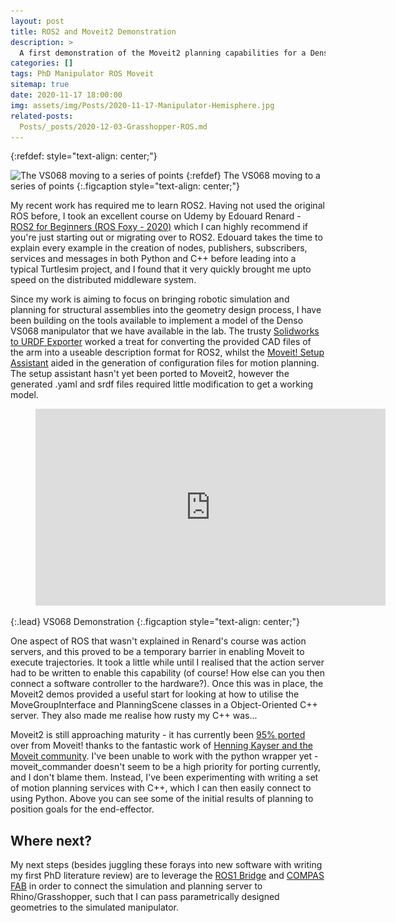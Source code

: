 ```yaml
---
layout: post
title: ROS2 and Moveit2 Demonstration
description: >
  A first demonstration of the Moveit2 planning capabilities for a Denso VS068 manipulator
categories: []
tags: PhD Manipulator ROS Moveit
sitemap: true
date: 2020-11-17 18:00:00
img: assets/img/Posts/2020-11-17-Manipulator-Hemisphere.jpg
related-posts:
  Posts/_posts/2020-12-03-Grasshopper-ROS.md
---
```

{:refdef: style="text-align: center;"}
<!--![The VS068 moving to a series of points](/assets/img/Posts/2020-11-17-Manipulator-Hemisphere.jpg){:height="500" width="500"}-->
<img src="/assets/img/Posts/2020-11-17-Manipulator-Hemisphere.jpg" 
  srcset="/assets/img/Posts/webp/2020-11-17-Manipulator-Hemisphere.webp-small.webp 400w,
         /assets/img/Posts/webp/2020-11-17-Manipulator-Hemisphere.webp-large.webp 800w" 
  sizes="(min-width: 960px) 600px, 100vw" alt="The VS068 moving to a series of points" title="The VS068 moving to a series of points">
{:refdef}
The VS068 moving to a series of points
{:.figcaption style="text-align: center;"}

My recent work has required me to learn ROS2. Having not used the original ROS before, I took an excellent course on Udemy by Edouard Renard - [ROS2 for Beginners (ROS Foxy - 2020)](https://www.udemy.com/course/ros2-for-beginners/) which I can highly recommend if you're just starting out or migrating over to ROS2. Edouard takes the time to explain every example in the creation of nodes, publishers, subscribers, services and messages in both Python and C++ before leading into a typical Turtlesim project, and I found that it very quickly brought me upto speed on the distributed middleware system.

Since my work is aiming to focus on bringing robotic simulation and planning for structural assemblies into the geometry design process, I have been building on the tools available to implement a model of the Denso VS068 manipulator that we have available in the lab. The trusty [Solidworks to URDF Exporter](http://wiki.ros.org/sw_urdf_exporter) worked a treat for converting the provided CAD files of the arm into a useable description format for ROS2, whilst the [Moveit! Setup Assistant](http://docs.ros.org/en/kinetic/api/moveit_tutorials/html/doc/setup_assistant/setup_assistant_tutorial.html) aided in the generation of configuration files for motion planning. The setup assistant hasn't yet been ported to Moveit2, however the generated .yaml and srdf files required little modification to get a working model.

<figure class="video_container"><iframe width="560" height="315" src="https://www.youtube.com/embed/sSEF9cADy6s" frameborder="0" allowfullscreen="true"></iframe></figure>
{:.lead}
VS068 Demonstration
{:.figcaption style="text-align: center;"}

One aspect of ROS that wasn't explained in Renard's course was action servers, and this proved to be a temporary barrier in enabling Moveit to execute trajectories. It took a little while until I realised that the action server had to be written to enable this capability (of course! How else can you then connect a software controller to the hardware?). Once this was in place, the Moveit2 demos provided a useful start for looking at how to utilise the MoveGroupInterface and PlanningScene classes in a Object-Oriented C++ server. They also made me realise how rusty my C++ was...

Moveit2 is still approaching maturity - it has currently been [95% ported](https://moveit.ros.org/documentation/contributing/roadmap/) over from Moveit! thanks to the fantastic work of [Henning Kayser and the Moveit community](https://github.com/ros-planning/moveit2). I've been unable to work with the python wrapper yet - moveit_commander doesn't seem to be a high priority for porting currently, and I don't blame them. Instead, I've been experimenting with writing a set of motion planning services with C++, which I can then easily connect to using Python. Above you can see some of the initial results of planning to position goals for the end-effector.

## Where next? 
My next steps (besides juggling these forays into new software with writing my first PhD literature review) are to leverage the [ROS1 Bridge](https://github.com/ros2/ros1_bridge) and [COMPAS FAB](https://gramaziokohler.github.io/compas_fab/latest/) in order to connect the simulation and planning server to Rhino/Grasshopper, such that I can pass parametrically designed geometries to the simulated manipulator.  





